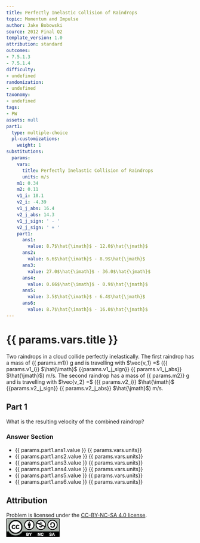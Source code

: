 ```yaml
---
title: Perfectly Inelastic Collision of Raindrops
topic: Momentum and Impulse
author: Jake Bobowski
source: 2012 Final Q2
template_version: 1.0
attribution: standard
outcomes:
- 7.5.1.3
- 7.5.1.4
difficulty:
- undefined
randomization:
- undefined
taxonomy:
- undefined
tags:
- PW
assets: null
part1:
  type: multiple-choice
  pl-customizations:
    weight: 1
substitutions:
  params:
    vars:
      title: Perfectly Inelastic Collision of Raindrops
      units: m/s
    m1: 0.34
    m2: 0.11
    v1_i: 10.1
    v2_i: -4.39
    v1_j_abs: 16.4
    v2_j_abs: 14.3
    v1_j_sign: ' - '
    v2_j_sign: ' + '
    part1:
      ans1:
        value: 8.7$\hat{\imath}$ - 12.0$\hat{\jmath}$
      ans2:
        value: 6.6$\hat{\imath}$ - 8.9$\hat{\jmath}$
      ans3:
        value: 27.0$\hat{\imath}$ - 36.0$\hat{\jmath}$
      ans4:
        value: 0.66$\hat{\imath}$ - 0.9$\hat{\jmath}$
      ans5:
        value: 3.5$\hat{\imath}$ - 6.4$\hat{\jmath}$
      ans6:
        value: 8.7$\hat{\imath}$ - 16.0$\hat{\jmath}$
---
```

# {{ params.vars.title }}
Two raindrops in a cloud collide perfectly inelastically. The first raindrop has a mass of {{ params.m1}} g and is travelling with $\vec{v_1} =$ ({{ params.v1_i}} $\hat{\imath}$ {{params.v1_j_sign}} {{ params.v1_j_abs}} $\hat{\jmath}$) m/s.
The second raindrop has a mass of {{ params.m2}} g and is travelling with $\vec{v_2} =$ ({{ params.v2_i}} $\hat{\imath}$ {{params.v2_j_sign}} {{ params.v2_j_abs}} $\hat{\jmath}$) m/s.

## Part 1

What is the resulting velocity of the combined raindrop?

### Answer Section

- {{ params.part1.ans1.value }} {{ params.vars.units}}
- {{ params.part1.ans2.value }} {{ params.vars.units}}
- {{ params.part1.ans3.value }} {{ params.vars.units}}
- {{ params.part1.ans4.value }} {{ params.vars.units}}
- {{ params.part1.ans5.value }} {{ params.vars.units}}
- {{ params.part1.ans6.value }} {{ params.vars.units}}

## Attribution

Problem is licensed under the [CC-BY-NC-SA 4.0 license](https://creativecommons.org/licenses/by-nc-sa/4.0/).<br> ![The Creative Commons 4.0 license requiring attribution-BY, non-commercial-NC, and share-alike-SA license.](https://raw.githubusercontent.com/firasm/bits/master/by-nc-sa.png)